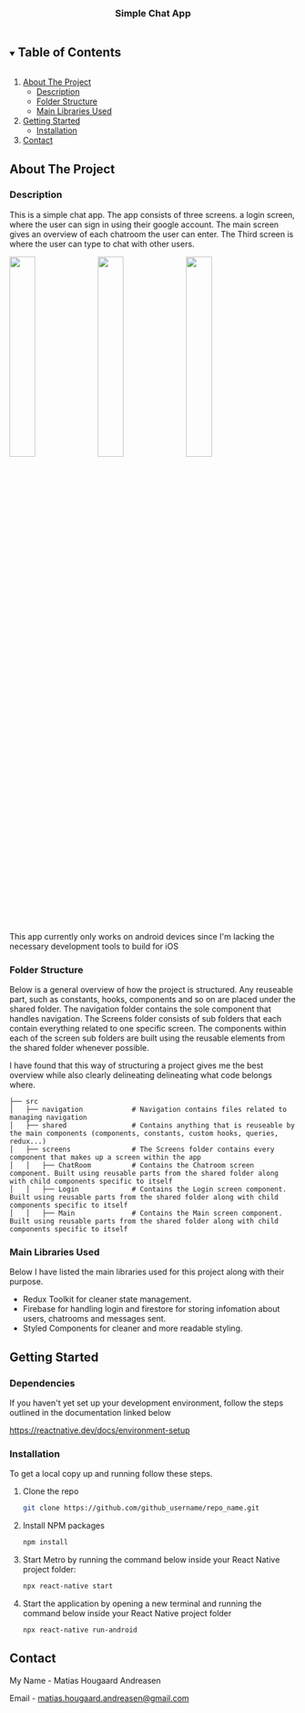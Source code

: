 <!--
*** Thanks for checking out the Best-README-Template. If you have a suggestion
*** that would make this better, please fork the repo and create a pull request
*** or simply open an issue with the tag "enhancement".
*** Thanks again! Now go create something AMAZING! :D
***
***
***
*** To avoid retyping too much info. Do a search and replace for the following:
*** github_username, repo_name, twitter_handle, email, project_title, project_description
-->



<!-- PROJECT SHIELDS -->
<!--
*** I'm using markdown "reference style" links for readability.
*** Reference links are enclosed in brackets [ ] instead of parentheses ( ).
*** See the bottom of this document for the declaration of the reference variables
*** for contributors-url, forks-url, etc. This is an optional, concise syntax you may use.
*** https://www.markdownguide.org/basic-syntax/#reference-style-links
-->




<!-- PROJECT LOGO -->
<br />
<p align="center">
  <h3 align="center">Simple Chat App</h3>
</p>

<!-- TABLE OF CONTENTS -->
<details open="open">
  <summary><h2 style="display: inline-block">Table of Contents</h2></summary>
  <ol>
    <li>
      <a href="#about-the-project">About The Project</a>
      <ul>
        <li><a href="#description">Description</a></li>
        <li><a href="#folder-structure">Folder Structure</a></li>
        <li><a href="#main-libraries-used">Main Libraries Used</a></li>
      </ul>
    </li>
    <li>
      <a href="#getting-started">Getting Started</a>
      <ul>
        <li><a href="#installation">Installation</a></li>
      </ul>
    </li>
    <li><a href="#contact">Contact</a></li>
  </ol>
</details>





<!-- ABOUT THE PROJECT -->
## About The Project

### Description

This is a simple chat app. The app consists of three screens. a login screen, where the user can sign in using their google account. The main screen gives an overview of each chatroom the user can enter. The Third screen is where the user can type to chat with other users.

<img src="https://user-images.githubusercontent.com/84104310/136424526-5e815eef-cd8b-4a4f-8dca-a611b9a6bc82.jpg" width="30%"></img> <img src="https://user-images.githubusercontent.com/84104310/136424544-4e85b9b4-eeca-4d33-b435-b272055c700b.jpg" width="30%"></img> <img src="https://user-images.githubusercontent.com/84104310/136424573-a3f2d8b1-1142-44b3-964e-ec1662707f9a.jpg" width="30%"></img> 

This app currently only works on android devices since I'm lacking the necessary development tools to build for iOS

### Folder Structure

Below is a general overview of how the project is structured. Any reuseable part, such as constants, hooks, components and so on are placed under the shared folder. The navigation folder contains the sole component that handles navigation. The Screens folder consists of sub folders that each contain everything related to one specific screen. The components within each of the screen sub folders are built using the reusable elements from the shared folder whenever possible.

I have found that this way of structuring a project gives me the best overview while also clearly delineating delineating what code belongs where.

    ├── src                   
    │   ├── navigation            # Navigation contains files related to managing navigation  
    │   ├── shared                # Contains anything that is reuseable by the main components (components, constants, custom hooks, queries, redux...)
    │   ├── screens               # The Screens folder contains every component that makes up a screen within the app
    │   │   ├── ChatRoom          # Contains the Chatroom screen component. Built using reusable parts from the shared folder along with child components specific to itself
    │   │   ├── Login             # Contains the Login screen component. Built using reusable parts from the shared folder along with child components specific to itself
    │   │   ├── Main              # Contains the Main screen component. Built using reusable parts from the shared folder along with child components specific to itself
    


### Main Libraries Used

Below I have listed the main libraries used for this project along with their purpose.

* []() Redux Toolkit for cleaner state management.
* []() Firebase for handling login and firestore for storing infomation about users, chatrooms and messages sent.
* []() Styled Components for cleaner and more readable styling.



<!-- GETTING STARTED -->

## Getting Started

### Dependencies

If you haven't yet set up your development environment, follow the steps outlined in the documentation linked below

https://reactnative.dev/docs/environment-setup

### Installation

To get a local copy up and running follow these steps.

1. Clone the repo
   ```sh
   git clone https://github.com/github_username/repo_name.git
   ```
2. Install NPM packages
   ```sh
   npm install
   ```
3. Start Metro by running the command below inside your React Native project folder:
   ```sh
   npx react-native start
   ```
4. Start the application by opening a new terminal and running the command below inside your React Native project folder
   ```sh
   npx react-native run-android
   ```
   
<!-- CONTACT -->

## Contact

My Name - Matias Hougaard Andreasen

Email - matias.hougaard.andreasen@gmail.com


<!-- MARKDOWN LINKS & IMAGES -->
